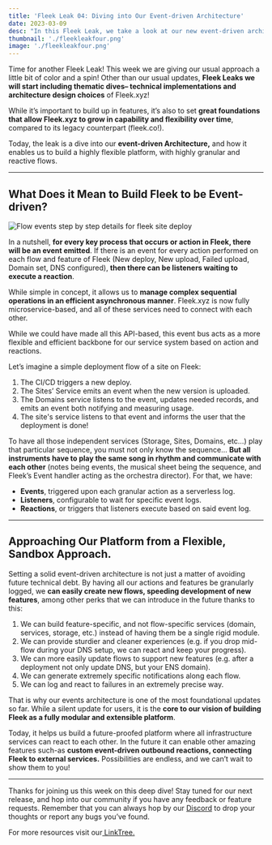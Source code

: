 ```yaml
---
title: 'Fleek Leak 04: Diving into Our Event-driven Architecture'
date: 2023-03-09
desc: "In this Fleek Leak, we take a look at our new event-driven architecture, and how it enables Fleek's long term expansibility."
thumbnail: './fleekleakfour.png'
image: './fleekleakfour.png'
---
```


Time for another Fleek Leak! This week we are giving our usual approach a little bit of color and a spin! Other than our usual updates, **Fleek Leaks we will start including thematic dives– technical implementations and architecture design choices** of Fleek.xyz!

While it’s important to build up in features, it’s also to set **great foundations that allow Fleek.xyz to grow in capability and flexibility over time**, compared to its legacy counterpart (fleek.co!).

Today, the leak is a dive into our **event-driven Architecture,** and how it enables us to build a highly flexible platform, with highly granular and reactive flows.

---

## What Does it Mean to Build Fleek to be Event-driven?

![Flow events step by step details for fleek site deploy](https://storage.fleek.ooo/27a60cdd-37d3-480c-ae88-3ad4ca886b13-bucket/imgs/flow-events.png)

In a nutshell, **for every key process that occurs or action in Fleek, there will be an event emitted**. If there is an event for every action performed on each flow and feature of Fleek (New deploy, New upload, Failed upload, Domain set, DNS configured), **then there can be listeners waiting to execute a reaction**.

While simple in concept, it allows us to **manage complex sequential operations in an efficient asynchronous manner**. Fleek.xyz is now fully microservice-based, and all of these services need to connect with each other.

While we could have made all this API-based, this event bus acts as a more flexible and efficient backbone for our service system based on action and reactions.

Let’s imagine a simple deployment flow of a site on Fleek:

1. The CI/CD triggers a new deploy.
2. The Sites’ Service emits an event when the new version is uploaded.
3. The Domains service listens to the event, updates needed records, and emits an event both notifying and measuring usage.
4. The site's service listens to that event and informs the user that the deployment is done!

To have all those independent services (Storage, Sites, Domains, etc…) play that particular sequence, you must not only know the sequence… **But all instruments have to play the same song in rhythm and communicate with each other** (notes being events, the musical sheet being the sequence, and Fleek’s Event handler acting as the orchestra director). For that, we have:

- **Events**, triggered upon each granular action as a serverless log.
- **Listeners**, configurable to wait for specific event logs.
- **Reactions**, or triggers that listeners execute based on said event log.

---

## Approaching Our Platform from a Flexible, Sandbox Approach.

Setting a solid event-driven architecture is not just a matter of avoiding future technical debt. By having all our actions and features be granularly logged, we **can easily create new flows, speeding development of new features**, among other perks that we can introduce in the future thanks to this:

1. We can build feature-specific, and not flow-specific services (domain, services, storage, etc.) instead of having them be a single rigid module.
2. We can provide sturdier and cleaner experiences (e.g. if you drop mid-flow during your DNS setup, we can react and keep your progress).
3. We can more easily update flows to support new features (e.g. after a deployment not only update DNS, but your ENS domain).
4. We can generate extremely specific notifications along each flow.
5. We can log and react to failures in an extremely precise way.

That is why our events architecture is one of the most foundational updates so far. While a silent update for users, it is the **core to our vision of building Fleek as a fully modular and extensible platform**.

Today, it helps us build a future-proofed platform where all infrastructure services can react to each other. In the future it can enable other amazing features such-as **custom event-driven outbound reactions, connecting Fleek to external services.** Possibilities are endless, and we can’t wait to show them to you!

---

Thanks for joining us this week on this deep dive! Stay tuned for our next release, and hop into our community if you have any feedback or feature requests. Remember that you can always hop by our [Discord](https://discord.gg/fleek) to drop your thoughts or report any bugs you’ve found.

For more resources visit our[ LinkTree.](https://linktr.ee/fleek)
